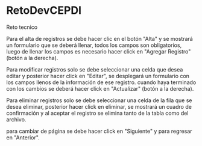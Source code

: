 # RetoDevCEPDI
Reto tecnico

Para el alta de registros se debe hacer clic en el botón "Alta" y se mostrará un formulario que se deberá llenar, todos los campos son obligatorios, luego de llenar los campos es necesario hacer click en "Agregar Registro"(botón a la derecha).

Para modificar registros solo se debe seleccionar una celda que desea editar y posterior hacer click en "Editar", se desplegará un formulario con los campos llenos de la información de ese registro. cuando haya terminado con los cambios se deberá hacer click en "Actualizar" (botón a la derecha).

Para eliminar registros solo se debe seleccionar una celda de la fila que se desea eliminar, posterior hacer click en eliminar, se mostrará un cuadro de confirmación y al aceptar el registro se elimina tanto de la tabla como del archivo.

para cambiar de página se debe hacer click en "Siguiente" y para regresar en "Anterior".
